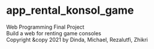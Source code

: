# app_rental_konsol_game

Web Programming Final Project<br>
Build a web for renting game consoles<br>
Copyright &copy 2021 by Dinda, Michael, Rezalutfi, Zhikri
